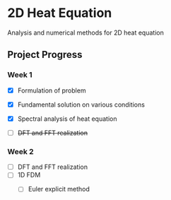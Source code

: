 # 2D Heat Equation
Analysis and numerical methods for 2D heat equation

## Project Progress

### Week 1

- [x] Formulation of problem
- [x] Fundamental solution on various conditions
- [x] Spectral analysis of heat equation
- [ ]  ~~DFT and FFT realization~~


### Week 2

- [ ] DFT and FFT realization
- [ ] 1D FDM
    - [ ] Euler explicit method

